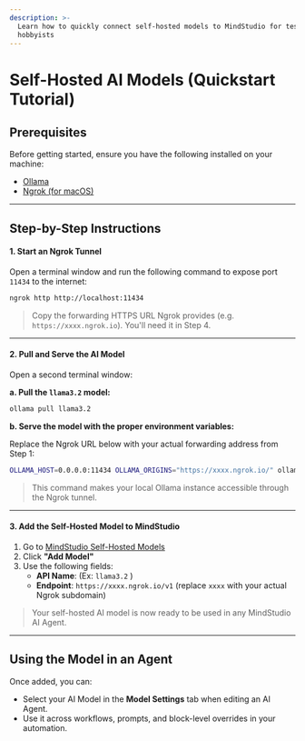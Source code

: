 ```yaml
---
description: >-
  Learn how to quickly connect self-hosted models to MindStudio for testing &
  hobbyists
---
```


# Self-Hosted AI Models (Quickstart Tutorial)

## Prerequisites

Before getting started, ensure you have the following installed on your machine:

* [Ollama](https://ollama.com/)
* [Ngrok (for macOS)](https://ngrok.com/downloads/mac-os?tab=download)

***

## Step-by-Step Instructions

#### **1. Start an Ngrok Tunnel**

Open a terminal window and run the following command to expose port `11434` to the internet:

```bash
ngrok http http://localhost:11434
```

> Copy the forwarding HTTPS URL Ngrok provides (e.g. `https://xxxx.ngrok.io`). You'll need it in Step 4.

***

#### **2. Pull and Serve the AI Model**

Open a second terminal window:

**a. Pull the `llama3.2` model:**

```bash
ollama pull llama3.2
```

**b. Serve the model with the proper environment variables:**

Replace the Ngrok URL below with your actual forwarding address from Step 1:

```bash
OLLAMA_HOST=0.0.0.0:11434 OLLAMA_ORIGINS="https://xxxx.ngrok.io/" ollama serve
```

> This command makes your local Ollama instance accessible through the Ngrok tunnel.

***

#### **3. Add the Self-Hosted Model to MindStudio**

1. Go to [MindStudio Self-Hosted Models](https://app.mindstudio.ai/workspace/self-hosted-models)
2. Click **"Add Model"**
3. Use the following fields:
   * **API Name**: (Ex: `llama3.2` )
   * **Endpoint**: `https://xxxx.ngrok.io/v1` (replace `xxxx` with your actual Ngrok subdomain)

> Your self-hosted AI model is now ready to be used in any MindStudio AI Agent.

***

## Using the Model in an Agent

Once added, you can:

* Select your AI Model in the **Model Settings** tab when editing an AI Agent.
* Use it across workflows, prompts, and block-level overrides in your automation.
